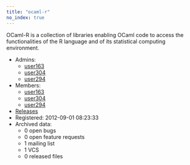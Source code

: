 ```yaml
---
title: "ocaml-r"
no_index: true
---
```


OCaml-R is a collection of libraries enabling OCaml code to access the functionalities of the R language and of its statistical computing environment.


* Admins:
  * [user163](/users/user163)
  * [user304](/users/user304)
  * [user294](/users/user294)
* Members:
  * [user163](/users/user163)
  * [user304](/users/user304)
  * [user294](/users/user294)
* [Releases](https://download.ocamlcore.org/ocaml-r)
* Registered: 2012-09-01 08:23:33
* Archived data:
  * 0 open bugs
  * 0 open feature requests
  * 1 mailing list
  * 1 VCS
  * 0 released files
